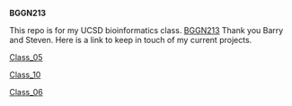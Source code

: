 **BGGN213**

This repo is for my UCSD bioinformatics class. [BGGN213](https://bioboot.github.io/bggn213_F24/)
Thank you Barry and Steven. Here is a link to keep in touch of my current projects. 


[Class_05](https://github.com/stl034/BGGN213/blob/main/class05.md)

[Class_10](https://github.com/stl034/BGGN213/blob/main/class10.md)

[Class_06](https://github.com/stl034/BGGN213/blob/main/Lopez_Lab6.md)
